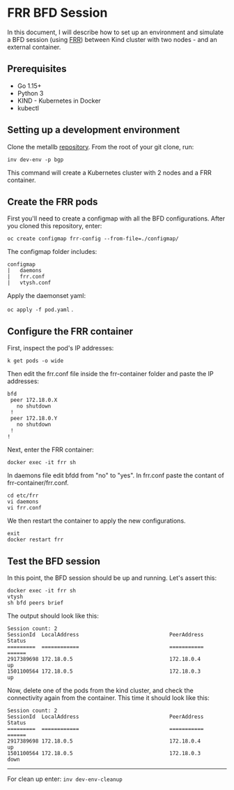 # FRR BFD Session
In this document, I will describe how to set up an environment and simulate a BFD session (using [FRR](https://frrouting.org/))
between Kind cluster with two nodes - and an external container.
## Prerequisites
- Go 1.15+
- Python 3
- KIND - Kubernetes in Docker
- kubectl

## Setting up a development environment
Clone the metallb [repository](https://github.com/metallb/metallb).
From the root of your git clone, run:

`inv dev-env -p bgp`

This command will create a Kubernetes cluster with 2 nodes and a FRR container.
## Create the FRR pods
First you'll need to create a configmap with all the BFD configurations.
After you cloned this repository, enter:

`oc create configmap frr-config --from-file=./configmap/`

The configmap folder includes:
```
configmap
|   daemons
|   frr.conf
|   vtysh.conf
```

Apply the daemonset yaml:

`oc apply -f pod.yaml`
.

## Configure the FRR container
First, inspect the pod's IP addresses:

`k get pods -o wide`

Then edit the frr.conf file inside the frr-container folder and paste the IP addresses:
```
bfd
 peer 172.18.0.X
   no shutdown
 !
 peer 172.18.0.Y
   no shutdown
 !
!
```
Next, enter the FRR container:

`docker exec -it frr sh`

In daemons file edit bfdd from "no" to "yes".
In frr.conf paste the contant of frr-container/frr.conf.
```
cd etc/frr
vi daemons
vi frr.conf
```
We then restart the container to apply the new configurations.
```
exit
docker restart frr
```
## Test the BFD session
In this point, the BFD session should be up and running. Let's assert this:
```
docker exec -it frr sh
vtysh
sh bfd peers brief
```
The output should look like this:
```
Session count: 2
SessionId  LocalAddress                             PeerAddress                             Status         
=========  ============                             ===========                             ======         
2917389698 172.18.0.5                               172.18.0.4                              up             
1501100564 172.18.0.5                               172.18.0.3                              up  
```
Now, delete one of the pods from the kind cluster, and check the connectivity again from the container.
This time it should look like this:
```
Session count: 2
SessionId  LocalAddress                             PeerAddress                             Status         
=========  ============                             ===========                             ======         
2917389698 172.18.0.5                               172.18.0.4                              up             
1501100564 172.18.0.5                               172.18.0.3                              down 
```
___
For clean up enter:
`inv dev-env-cleanup`

